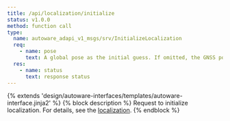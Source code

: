 ```yaml
---
title: /api/localization/initialize
status: v1.0.0
method: function call
type:
  name: autoware_adapi_v1_msgs/srv/InitializeLocalization
  req:
    - name: pose
      text: A global pose as the initial guess. If omitted, the GNSS pose will be used.
  res:
    - name: status
      text: response status
---
```


{% extends 'design/autoware-interfaces/templates/autoware-interface.jinja2' %}
{% block description %}
Request to initialize localization.
For details, see the [localization](../../../features/localization.md).
{% endblock %}
